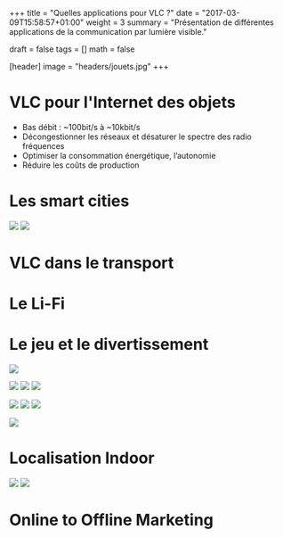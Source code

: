 +++
title   = "Quelles applications pour VLC ?"
date    = "2017-03-09T15:58:57+01:00"
weight  = 3
summary = "Présentation de différentes applications de la communication par lumière visible."

draft   = false
tags    = []
math    = false

[header]
    image = "headers/jouets.jpg"
+++

# VLC pour l'Internet des objets
- Bas débit : ~100bit/s à ~10kbit/s 
- Décongestionner les réseaux et désaturer le spectre des radio fréquences
- Optimiser la consommation énergétique, l’autonomie
- Réduire les coûts de production

# Les smart cities
![](/img/vlc-applications/cars.png)
![](/img/vlc-applications/traffic.png)

# VLC dans le transport

# Le Li-Fi

# Le jeu et le divertissement
![](/img/vlc-applications/disney_1.png)

![](/img/vlc-applications/disney_2.png)
![](/img/vlc-applications/market_emitter.png)
![](/img/vlc-applications/market_receiver.png)

![](/img/vlc-applications/market.png)
![](/img/vlc-applications/museum.png)
![](/img/vlc-applications/museum_2.png)

![](/img/vlc-applications/sncf_lifi.jpg)

# Localisation Indoor
![](/img/vlc-applications/localisation_indoor_simple.png)
![](/img/vlc-applications/localisation_indoor_tri.png)

# Online to Offline Marketing



